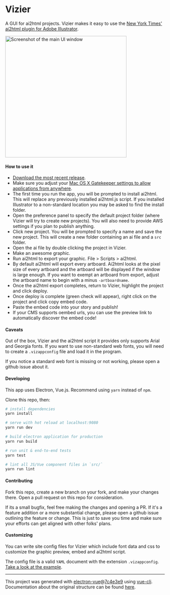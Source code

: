 # Vizier

A GUI for ai2html projects. Vizier makes it easy to use the [New York Times' ai2html plugin for Adobe Illustrator](http://ai2html.org/).

<img src="https://apps.voxmedia.com/vizapp-screenshots/main.png" width="383" alt="Screenshot of the main UI window" />

#### How to use it

- [Download the most recent release](https://github.com/voxmedia/viz-app/releases).
- Make sure you adjust your [Mac OS X Gatekeeper settings to allow applications from anywhere](https://support.apple.com/en-us/HT202491).
- The first time you run the app, you will be prompted to install ai2html. This will replace any
previously installed ai2html.js script. If you installed Illustrator to a non-standard location
you may be asked to find the install folder.
- Open the preference panel to specify the default project folder (where Vizier
will try to create new projects). You will also need to provide AWS settings if
you plan to publish anything.
- Click new project. You will be prompted to specify a name and save the new
project. This will create a new folder containing an ai file and a `src` folder.
- Open the ai file by double clicking the project in Vizier.
- Make an awesome graphic.
- Run ai2html to export your graphic. File > Scripts > ai2html.
- By default ai2html will export every artboard. Ai2html looks at the pixel size
of every artboard and the artboard will be displayed if the window is large enough.
If you want to exempt an artboard from export, adjust the artboard name to begin
with a minus `-artboardname`.
- Once the ai2html export completes, return to Vizier, highlight the project
and click deploy.
- Once deploy is complete (green check will appear), right click on the project
and click copy embed code.
- Paste the embed code into your story and publish!
- If your CMS supports oembed urls, you can use the preview link to automatically
discover the embed code!

#### Caveats

Out of the box, Vizier and the ai2html script it provides only supports Arial and Georgia fonts. If you want to use non-standard web fonts, you will need to create a `.vizappconfig` file and load it in the program.

If you notice a standard web font is missing or not working, please open a github issue about it.

#### Developing

This app uses Electron, Vue.js. Recommend using `yarn` instead of `npm`.

Clone this repo, then:

``` bash
# install dependencies
yarn install

# serve with hot reload at localhost:9080
yarn run dev

# build electron application for production
yarn run build

# run unit & end-to-end tests
yarn test

# lint all JS/Vue component files in `src/`
yarn run lint
```

#### Contributing

Fork this repo, create a new branch on your fork, and make your changes there.
Open a pull request on this repo for consideration.

If its a small bugfix, feel free making the changes and opening a PR. If it's a
feature addition or a more substantial change, please open a github issue
outlining the feature or change. This is just to save you time and make sure
your efforts can get aligned with other folks' plans.

#### Customizing

You can write site config files for Vizier which include font data and css to customize the graphic preview, embed and ai2html script.

The config file is a valid `YAML` document with the extension `.vizappconfig`. [Take a look at the example](https://github.com/voxmedia/viz-app/edit/master/example.vizappconfig).

---

This project was generated with [electron-vue](https://github.com/SimulatedGREG/electron-vue)@[7c4e3e9](https://github.com/SimulatedGREG/electron-vue/tree/7c4e3e90a772bd4c27d2dd4790f61f09bae0fcef) using [vue-cli](https://github.com/vuejs/vue-cli). Documentation about the original structure can be found [here](https://simulatedgreg.gitbooks.io/electron-vue/content/index.html).
